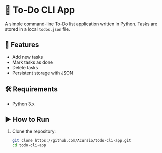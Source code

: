 # 📝 To-Do CLI App

A simple command-line To-Do list application written in Python. Tasks are stored in a local `todos.json` file.

## 🚀 Features
- Add new tasks
- Mark tasks as done
- Delete tasks
- Persistent storage with JSON

## 🛠️ Requirements
- Python 3.x

## ▶️ How to Run

1. Clone the repository:
   ```bash
   git clone https://github.com/Acursio/todo-cli-app.git
   cd todo-cli-app
